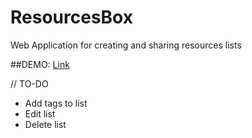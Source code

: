 # ResourcesBox
Web Application for creating and sharing resources lists

##DEMO: [Link](https://sharing-resources.firebaseapp.com/)

// TO-DO

- Add tags to list
- Edit list
- Delete list
